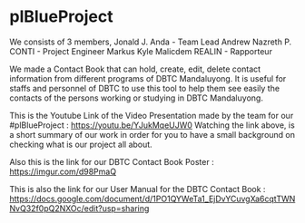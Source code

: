 # plBlueProject
We consists of 3 members, 
Jonald J. Anda - Team Lead 
Andrew Nazreth P. CONTI - Project Engineer 
Markus Kyle Malicdem REALIN - Rapporteur


We made a Contact Book that can hold, create, edit, delete contact information from different programs of DBTC Mandaluyong.
It is useful for staffs and personnel of DBTC to use this tool to help them see easily the contacts of the persons working or studying in DBTC Mandaluyong.

This is the Youtube Link of the Video Presentation made by the team for our #plBlueProject :
https://youtu.be/YJukMqeUJW0
Watching the link above, is a short summary of our work in order for you to have a small background on checking what is our project all about.

Also this is the link for our DBTC Contact Book Poster :
https://imgur.com/d98PmaQ

This is also the link for our User Manual for the DBTC Contact Book :
https://docs.google.com/document/d/1PO1QYWeTa1_EjDvYCuvgXa6cqtTWNNvQ32f0pQ2NXOc/edit?usp=sharing

